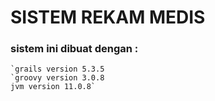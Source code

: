 # SISTEM REKAM MEDIS
### sistem ini dibuat dengan :
    `grails version 5.3.5
    `groovy version 3.0.8
    jvm version 11.0.8`